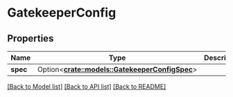 # GatekeeperConfig

## Properties

Name | Type | Description | Notes
------------ | ------------- | ------------- | -------------
**spec** | Option<[**crate::models::GatekeeperConfigSpec**](GatekeeperConfigSpec.md)> |  | [optional]

[[Back to Model list]](../README.md#documentation-for-models) [[Back to API list]](../README.md#documentation-for-api-endpoints) [[Back to README]](../README.md)


